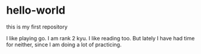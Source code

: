# hello-world
this is my first repository

I like playing go. I am rank 2 kyu. I like reading too. But lately I have had time for neither, since I am doing a lot of practicing.
